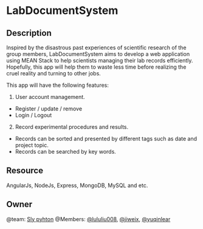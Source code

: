 # LabDocumentSystem
## Description
Inspired by the disastrous past experiences of scientific research of the group members, LabDocumentSystem aims to develop a web application using MEAN Stack to help scientists managing their lab records efficiently. Hopefully, this app will help them to waste less time before realizing the cruel reality and turning to other jobs. 

This app will have the following features:

1. User account management.
  * Register / update / remove 
  * Login / Logout
2. Record experimental procedures and results.
  * Records can be sorted and presented by different tags such as date and project topic.
  * Records can be searched by key words.

## Resource
AngularJs, NodeJs, Express, MongoDB, MySQL and etc.

## Owner
@team: [Sly pyhton](https://github.com/orgs/BitTigerInst/teams/sly-python)
@Members: [@lululiu008](https://github.com/orgs/BitTigerInst/people/lululiu008), [@jiweix](https://github.com/orgs/BitTigerInst/people/jiweix), 
[@yuqinlear](https://github.com/orgs/BitTigerInst/people/yuqinlear)
